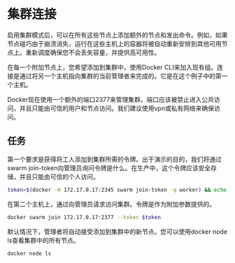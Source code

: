 # 集群连接
启用集群模式后，可以在所有这些节点上添加额外的节点和发出命令。例如，如果节点碰巧由于崩溃消失，运行在这些主机上的容器将被自动重新安排到其他可用节点上。重新调度确保您不会丢失容量，并提供高可用性。

在每一个附加节点上，您希望添加到集群中，使用Docker CLI来加入现有组。连接是通过将另一个主机指向集群的当前管理者来完成的。它是在这个例子中的第一个主机。

Docker现在使用一个额外的端口2377来管理集群。端口应该被禁止进入公共访问，并且只能由可信的用户和节点访问。我们建议使用vpn或私有网络来确保访问。

## 任务
第一个要求是获得将工人添加到集群所需的令牌。出于演示的目的，我们将通过swarm join-token向管理员询问令牌是什么。在生产中，这个令牌应该安全存储，并且只能由可信的个人访问。
```bash
token=$(docker -H 172.17.0.17:2345 swarm join-token -q worker) && echo $token
```
在第二个主机上，通过向管理员请求访问集群。令牌是作为附加参数提供的。
```bash
docker swarm join 172.17.0.17:2377 --token $token
```
默认情况下，管理者将自动接受添加到集群中的新节点。您可以使用docker node ls查看集群中的所有节点。
```bash
docker node ls
```